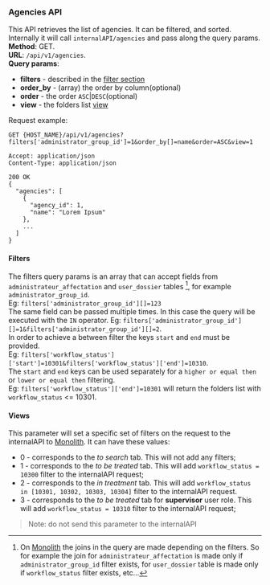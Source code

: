 ### Agencies API
This API retrieves the list of agencies. It can be filtered, and sorted.
Internally it will call `internalAPI/agencies` and pass along the query params.  
__Method__: GET.  
__URL__: `/api/v1/agencies`.  
__Query params__:
- __filters__ - described in the [filter section](#filters)
- __order_by__ - (array) the order by column(optional)
- __order__ - the order `ASC`|`DESC`(optional)
- __view__ - the folders list [view](#views)

Request example:
```http request
GET {HOST_NAME}/api/v1/agencies?filters['administrator_group_id']=1&order_by[]=name&order=ASC&view=1

Accept: application/json 
Content-Type: application/json 

200 OK
{
  "agencies": [
    {
      "agency_id": 1,
      "name": "Lorem Ipsum"
    },
    ...
  ]
}
```
#### Filters
The filters query params is an array that can accept fields from `administrateur_affectation` and `user_dossier` tables
[^1], for 
example `administrator_group_id`.  
Eg: `filters['administrator_group_id'][]=123`  
The same field can be passed multiple times. In this case the query will be executed with the `IN` operator.
Eg: `filters['administrator_group_id'][]=1&filters['administrator_group_id'][]=2`.  
In order to achieve a between filter the keys `start` and `end` must be provided.  
Eg: `filters['workflow_status']['start']=10301&filters['workflow_status']['end']=10310`.  
The `start` and `end` keys can be used separately for a `higher or equal then` or `lower or equal then` filtering.  
Eg: `filters['workflow_status']['end']=10301` will return the folders list with `workflow_status` <= 10301.

#### Views
This parameter will set a specific set of filters on the request to the internalAPI to [Monolith](../Monolith.md). It 
can have these values:
- 0 - corresponds to the _to search_ tab. This will not add any filters;
- 1 - corresponds to the _to be treated_ tab. This will add `workflow_status = 10300` filter to the internalAPI request;
- 2 - corresponds to the _in treatment_ tab. This will add `workflow_status in [10301, 10302, 10303, 10304]` filter to the internalAPI request.
- 3 - corresponds to the _to be treated_ tab for **supervisor** user role. This will add `workflow_status = 10310` filter to the internalAPI request;
> Note: do not send this parameter to the internalAPI

[^1]: On [Monolith](../Monolith.md) the joins in the query are made depending on the filters. So for example the join for 
`administrateur_affectation` is made only if `administrator_group_id` filter exists, for  `user_dossier` table is made 
only if `workflow_status` filter exists, etc...
